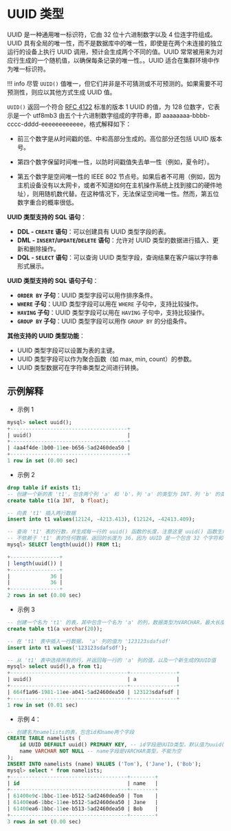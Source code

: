 # UUID 类型

UUID 是一种通用唯一标识符，它由 32 位十六进制数字以及 4 位连字符组成。UUID 具有全局的唯一性，而不是数据库中的唯一性，即使是在两个未连接的独立运行的设备上执行 UUID 调用，预计会生成两个不同的值。UUID 常常被用来为对应行生成的一个随机值，以确保每条记录的唯一性。。UUID 适合在集群环境中作为唯一标识符。

!!! info
    尽管 `UUID()` 值唯一，但它们并非是不可猜测或不可预测的。如果需要不可预测性，则应以其他方式生成 UUID 值。

`UUID()` 返回一个符合 [RFC 4122](http://www.ietf.org/rfc/rfc4122.txt) 标准的版本 1 UUID 的值，为 128 位数字，它表示是一个 utf8mb3 由五个十六进制数字组成的字符串，即 aaaaaaaa-bbbb-cccc-dddd-eeeeeeeeeeee，格式解释如下：

- 前三个数字是从时间戳的低、中和高部分生成的。高位部分还包括 UUID 版本号。

- 第四个数字保留时间唯一性，以防时间戳值失去单一性（例如，夏令时）。

- 第五个数字是空间唯一性的 IEEE 802 节点号。如果后者不可用（例如，因为主机设备没有以太网卡，或者不知道如何在主机操作系统上找到接口的硬件地址），则用随机数代替。在这种情况下，无法保证空间唯一性。然而，第五位数字重合的概率很低。

**UUID 类型支持的 SQL 语句**：

- **DDL - `CREATE` 语句**：可以创建具有 UUID 类型字段的表。
- **DML - `INSERT`/`UPDATE`/`DELETE` 语句**：允许对 UUID 类型的数据进行插入、更新和删除操作。
- **DQL - `SELECT` 语句**：可以查询 UUID 类型字段，查询结果在客户端以字符串形式展示。

**UUID 类型支持的 SQL 语句子句**：

- **`ORDER BY` 子句**：UUID 类型字段可以用作排序条件。
- **`WHERE` 子句**：UUID 类型字段可以用在 `WHERE` 子句中，支持比较操作。
- **`HAVING` 子句**：UUID 类型字段可以用在 `HAVING` 子句中，支持比较操作。
- **`GROUP BY` 子句**：UUID 类型字段可以用作 `GROUP BY` 的分组条件。

**其他支持的 UUID 类型功能**：

- UUID 类型字段可以设置为表的主键。
- UUID 类型字段可以作为聚合函数（如 max, min, count）的参数。
- UUID 类型数据可在字符串类型之间进行转换。

## 示例解释

- 示例 1

```sql
mysql> select uuid();
+--------------------------------------+
| uuid()                               |
+--------------------------------------+
| 4aa4f4de-1b00-11ee-b656-5ad2460dea50 |
+--------------------------------------+
1 row in set (0.00 sec)
```

- 示例 2

```sql
drop table if exists t1;
-- 创建一个新的表 't1'，包含两个列 'a' 和 'b'，列 'a' 的类型为 INT，列 'b' 的类型为 float
create table t1(a INT,  b float);

-- 向表 't1' 插入两行数据
insert into t1 values(12124, -4213.413), (12124, -42413.409);

-- 查询 't1' 表的行数，并生成每一行的 uuid() 函数的长度，注意这里 uuid() 函数生成的是一个新的 UUID，
-- 不依赖于 't1' 表的任何数据，返回的长度为 36，因为 UUID 是一个包含 32 个字符和 4 个短划线的 36 个字符的字符串
mysql> SELECT length(uuid()) FROM t1;

+----------------+
| length(uuid()) |
+----------------+
|             36 |
|             36 |
+----------------+
2 rows in set (0.00 sec)
```

- 示例 3

```sql
-- 创建一个名为 't1' 的表，其中包含一个名为 'a' 的列，数据类型为VARCHAR，最大长度为20
create table t1(a varchar(20));

-- 在 't1' 表中插入一行数据， 'a' 列的值为 '123123sdafsdf'
insert into t1 values('123123sdafsdf');

-- 从 't1' 表中选择所有的行，并返回每一行的 'a' 列的值，以及一个新生成的UUID值
mysql> select uuid(),a from t1;
+--------------------------------------+---------------+
| uuid()                               | a             |
+--------------------------------------+---------------+
| 664f1a96-1981-11ee-a041-5ad2460dea50 | 123123sdafsdf |
+--------------------------------------+---------------+
1 row in set (0.01 sec)
```

- 示例 4：

```sql
-- 创建名为namelists的表，包含id和name两个字段
CREATE TABLE namelists (
    id UUID DEFAULT uuid() PRIMARY KEY, -- id字段是UUID类型，默认值为uuid()函数生成的UUID值，作为主键
    name VARCHAR NOT NULL -- name字段是VARCHAR类型，不能为空
);
INSERT INTO namelists (name) VALUES ('Tom'), ('Jane'), ('Bob');
mysql> select * from namelists;
+--------------------------------------+--------+
| id                                   | name   |
+--------------------------------------+--------+
| 61400e9c-1bbc-11ee-b512-5ad2460dea50 | Tom    |
| 61400ea6-1bbc-11ee-b512-5ad2460dea50 | Jane   |
| 61400ea6-1bbc-11ee-b513-5ad2460dea50 | Bob    |
+--------------------------------------+--------+
3 rows in set (0.00 sec)
```
